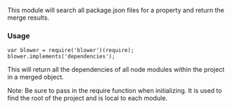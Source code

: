 This module will search all package.json files for a property and return the merge results.

### Usage
```
var blower = require('blower')(require);
blower.implements('dependencies');
```

This will return all the dependencies of all node modules within the project in a merged object.

Note: Be sure to pass in the require function when initializing. It is used to find the root of the project and is local to each module.